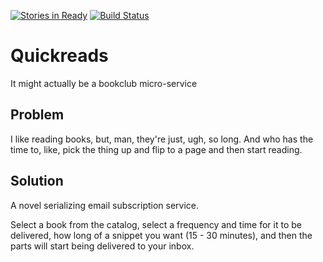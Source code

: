 [![Stories in Ready](https://badge.waffle.io/chrisman/quickreads.png?label=ready&title=Ready)](https://waffle.io/chrisman/quickreads) [![Build Status](https://travis-ci.org/chrisman/quickreads.svg?branch=master)](https://travis-ci.org/chrisman/quickreads)
# Quickreads #

It might actually be a bookclub micro-service

## Problem

I like reading books, but, man, they're just, ugh, so long. And who has the time to, like, pick the thing up and flip to a page and then start reading.

## Solution

A novel serializing email subscription service.

Select a book from the catalog, select a frequency and time for it to be delivered, how long of a snippet you want (15 - 30 minutes), and then the parts will start being delivered to your inbox.
